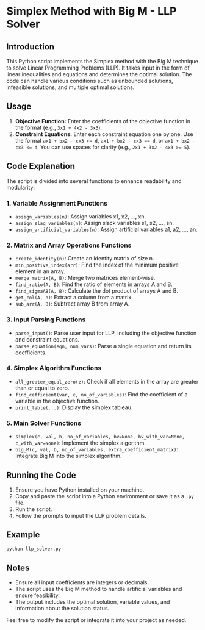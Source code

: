 # Simplex Method with Big M - LLP Solver

## Introduction
This Python script implements the Simplex method with the Big M technique to solve Linear Programming Problems (LLP). It takes input in the form of linear inequalities and equations and determines the optimal solution. The code can handle various conditions such as unbounded solutions, infeasible solutions, and multiple optimal solutions.

## Usage
1. **Objective Function:** Enter the coefficients of the objective function in the format (e.g., `3x1 + 4x2 - 3x3`).
2. **Constraint Equations:** Enter each constraint equation one by one. Use the format `ax1 + bx2 - cx3 >= d`, `ax1 + bx2 - cx3 == d`, or `ax1 + bx2 - cx3 <= d`. You can use spaces for clarity (e.g., `2x1 + 3x2 - 4x3 >= 5`).

## Code Explanation
The script is divided into several functions to enhance readability and modularity:

### 1. Variable Assignment Functions
- `assign_variables(n)`: Assign variables x1, x2, ..., xn.
- `assign_slag_variables(n)`: Assign slack variables s1, s2, ..., sn.
- `assign_artificial_variables(n)`: Assign artificial variables a1, a2, ..., an.

### 2. Matrix and Array Operations Functions
- `create_identity(n)`: Create an identity matrix of size n.
- `min_positive_index(arr)`: Find the index of the minimum positive element in an array.
- `merge_matrix(A, B)`: Merge two matrices element-wise.
- `find_ratio(A, B)`: Find the ratio of elements in arrays A and B.
- `find_sigmaAB(A, B)`: Calculate the dot product of arrays A and B.
- `get_col(A, n)`: Extract a column from a matrix.
- `sub_arr(A, B)`: Subtract array B from array A.

### 3. Input Parsing Functions
- `parse_input()`: Parse user input for LLP, including the objective function and constraint equations.
- `parse_equation(eqn, num_vars)`: Parse a single equation and return its coefficients.

### 4. Simplex Algorithm Functions
- `all_greater_equal_zero(z)`: Check if all elements in the array are greater than or equal to zero.
- `find_cefficient(var, c, no_of_variables)`: Find the coefficient of a variable in the objective function.
- `print_table(...)`: Display the simplex tableau.

### 5. Main Solver Functions
- `simplex(c, val, b, no_of_variables, bv=None, bv_with_var=None, c_with_var=None)`: Implement the simplex algorithm.
- `big_M(c, val, b, no_of_variables, extra_coefficient_matrix)`: Integrate Big M into the simplex algorithm.

## Running the Code
1. Ensure you have Python installed on your machine.
2. Copy and paste the script into a Python environment or save it as a `.py` file.
3. Run the script.
4. Follow the prompts to input the LLP problem details.

## Example
```bash
python llp_solver.py
```

## Notes
- Ensure all input coefficients are integers or decimals.
- The script uses the Big M method to handle artificial variables and ensure feasibility.
- The output includes the optimal solution, variable values, and information about the solution status.

Feel free to modify the script or integrate it into your project as needed.
